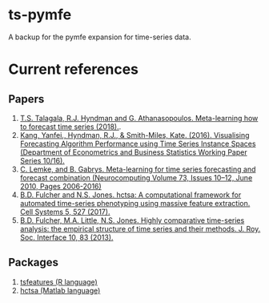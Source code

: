 # ts-pymfe
A backup for the pymfe expansion for time-series data.

# Current references
## Papers
1. [T.S. Talagala, R.J. Hyndman and G. Athanasopoulos. Meta-learning how to forecast time series (2018).](https://www.monash.edu/business/econometrics-and-business-statistics/research/publications/ebs/wp06-2018.pdf).
2. [Kang, Yanfei., Hyndman, R.J., & Smith-Miles, Kate. (2016). Visualising Forecasting Algorithm Performance using Time Series Instance Spaces (Department of Econometrics and Business Statistics Working Paper Series 10/16).](https://www.monash.edu/business/ebs/research/publications/ebs/wp10-16.pdf)
3. [C. Lemke, and B. Gabrys. Meta-learning for time series forecasting and forecast combination (Neurocomputing
Volume 73, Issues 10–12, June 2010, Pages 2006-2016)](https://www.sciencedirect.com/science/article/abs/pii/S0925231210001074)
4. [B.D. Fulcher and N.S. Jones. hctsa: A computational framework for automated time-series phenotyping using massive feature extraction. Cell Systems 5, 527 (2017).][1]
5. [B.D. Fulcher, M.A. Little, N.S. Jones. Highly comparative time-series analysis: the empirical structure of time series and their methods. J. Roy. Soc. Interface 10, 83 (2013).](https://royalsocietypublishing.org/doi/full/10.1098/rsif.2013.0048)


## Packages
1. [tsfeatures (R language)](https://github.com/robjhyndman/tsfeatures)
2. [hctsa (Matlab language)](https://github.com/benfulcher/hctsa)

[1]: https://www.cell.com/cell-systems/fulltext/S2405-4712(17)30438-6
